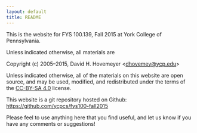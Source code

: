 ```yaml
---
layout: default
title: README
---
```


This is the website for FYS 100.139, Fall 2015 at York College of Pennsylvania.

Unless indicated otherwise, all materials are

Copyright (c) 2005&ndash;2015, David H. Hovemeyer &lt;<dhovemey@ycp.edu>&gt;

Unless indicated otherwise, all of the materials on this website are open source, and may be used, modified, and redistributed under the terms of the <a href="http://creativecommons.org/licenses/by-sa/4.0/">CC-BY-SA 4.0</a> license.

This website is a git repository hosted on Github: <https://github.com/ycpcs/fys100-fall2015>

Please feel to use anything here that you find useful, and let us know if you have any comments or suggestions!
